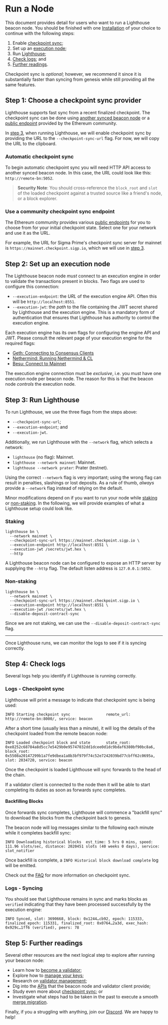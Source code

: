 # Run a Node

This document provides detail for users who want to run a Lighthouse beacon node.
You should be finished with one [Installation](./installation.md) of your choice to continue with the following steps:

1. Enable [checkpoint sync](#step-1-checkpoint-sync);
1. Set up an [execution node](#step-2-set-up-an-execution-node);
1. Run [Lighthouse](#step-3-run-lighthouse);
1. [Check logs](#step-4-check-logs); and
1. [Further readings](#step-5-further-readings).

Checkpoint sync is *optional*; however, we recommend it since it is substantially faster
than syncing from genesis while still providing all the same features.

## Step 1: Choose a checkpoint sync provider

Lighthouse supports fast sync from a recent finalized checkpoint.
The checkpoint sync can be done using [another synced beacon node](#automatic-checkpoint-sync) or a [public endpoint](#use-a-community-checkpoint-sync-endpoint) provided by the Ethereum community.

In [step 3](#step-3-run-lighthouse), when running Lighthouse,
we will enable checkpoint sync by providing the URL to the `--checkpoint-sync-url` flag.
For now, we will copy the URL to the clipboard.

### Automatic checkpoint sync

To begin automatic checkpoint sync you will need HTTP API access to another synced beacon node.
In this case, the URL could look like this: `http://remote-bn:5052`.

> **Security Note**: You should cross-reference the `block_root` and `slot` of the loaded checkpoint
> against a trusted source like a friend's node, or a block explorer.

### Use a community checkpoint sync endpoint

The Ethereum community provides various [public endpoints](https://eth-clients.github.io/checkpoint-sync-endpoints/) for you to choose from for your initial checkpoint state. Select one for your network and use it as the URL.

For example, the URL for Sigma Prime's checkpoint sync server for mainnet is `https://mainnet.checkpoint.sigp.io`,
which we will use in [step 3](#step-3-run-lighthouse).

## Step 2: Set up an execution node

The Lighthouse beacon node *must* connect to an execution engine in order to validate the transactions
present in blocks. Two flags are used to configure this connection:

- `--execution-endpoint`: the *URL* of the execution engine API. Often this will be
  `http://localhost:8551`.
- `--execution-jwt`: the *path* to the file containing the JWT secret shared by Lighthouse and the
  execution engine. This is a mandatory form of authentication that ensures that Lighthouse
has authority to control the execution engine.

Each execution engine has its own flags for configuring the engine API and JWT.
Please consult the relevant page of your execution engine for the required flags:

- [Geth: Connecting to Consensus Clients](https://geth.ethereum.org/docs/interface/consensus-clients)
- [Nethermind: Running Nethermind & CL](https://docs.nethermind.io/nethermind/first-steps-with-nethermind/running-nethermind-post-merge)
- [Besu: Connect to Mainnet](https://besu.hyperledger.org/en/stable/public-networks/get-started/connect/mainnet/)

The execution engine connection must be *exclusive*, i.e. you must have one execution node
per beacon node. The reason for this is that the beacon node _controls_ the execution node.

## Step 3: Run Lighthouse

To run Lighthouse, we use the three flags from the steps above:
- `--checkpoint-sync-url`;
- `--execution-endpoint`; and
- `--execution-jwt`.

Additionally, we run Lighthouse with the `--network` flag, which selects a network:

- `lighthouse` (no flag): Mainnet.
- `lighthouse --network mainnet`: Mainnet.
- `lighthouse --network prater`: Prater (testnet).

Using the correct `--network` flag is very important; using the wrong flag can
result in penalties, slashings or lost deposits. As a rule of thumb, *always*
provide a `--network` flag instead of relying on the default.

Minor modifications depend on if you want to run your node while [staking](#staking) or [non-staking](#non-staking).
In the following, we will provide examples of what a Lighthouse setup could look like.

### Staking

```
lighthouse bn \
  --network mainnet \
  --checkpoint-sync-url https://mainnet.checkpoint.sigp.io \
  --execution-endpoint http://localhost:8551 \
  --execution-jwt /secrets/jwt.hex \
  --http
```

A Lighthouse beacon node can be configured to expose an HTTP server by supplying the `--http` flag. The default listen address is `127.0.0.1:5052`.

### Non-staking

``` 
lighthouse bn \
  --network mainnet \
  --checkpoint-sync-url https://mainnet.checkpoint.sigp.io \
  --execution-endpoint http://localhost:8551 \
  --execution-jwt /secrets/jwt.hex \
  --disable-deposit-contract-sync
```

Since we are not staking, we can use the `--disable-deposit-contract-sync` flag.

---

Once Lighthouse runs, we can monitor the logs to see if it is syncing correctly.

## Step 4: Check logs
Several logs help you identify if Lighthouse is running correctly. 

### Logs - Checkpoint sync
Lighthouse will print a message to indicate that checkpoint sync is being used:

```
INFO Starting checkpoint sync                remote_url: http://remote-bn:8000/, service: beacon
```

After a short time (usually less than a minute), it will log the details of the checkpoint
loaded from the remote beacon node:

```
INFO Loaded checkpoint block and state       state_root: 0xe8252c68784a8d5cc7e5429b0e95747032dd1dcee0d1dc9bdaf6380bf90bc8a6, block_root: 0x5508a20147299b1a7fe9dbea1a8b3bf979f74c52e7242039bd77cbff62c0695a, slot: 2034720, service: beacon
```

Once the checkpoint is loaded Lighthouse will sync forwards to the head of the chain.

If a validator client is connected to the node then it will be able to start completing its duties
as soon as forwards sync completes.

#### Backfilling Blocks

Once forwards sync completes, Lighthouse will commence a "backfill sync" to download the blocks
from the checkpoint back to genesis.

The beacon node will log messages similar to the following each minute while it completes backfill
sync:

```
INFO Downloading historical blocks  est_time: 5 hrs 0 mins, speed: 111.96 slots/sec, distance: 2020451 slots (40 weeks 0 days), service: slot_notifier
```

Once backfill is complete, a `INFO Historical block download complete` log will be emitted.

Check out the [FAQ](./checkpoint-sync.md#faq) for more information on checkpoint sync.

### Logs - Syncing

You should see that Lighthouse remains in sync and marks blocks
as `verified` indicating that they have been processed successfully by the execution engine:

```
INFO Synced, slot: 3690668, block: 0x1244…cb92, epoch: 115333, finalized_epoch: 115331, finalized_root: 0x0764…2a3d, exec_hash: 0x929c…1ff6 (verified), peers: 78
```


## Step 5: Further readings

Several other resources are the next logical step to explore after running your beacon node: 

- Learn how to [become a validator](./mainnet-validator.md);
- Explore how to [manage your keys](./key-management.md);
- Research on [validator management](./validator-management.md);
- Dig into the [APIs](./api.md) that the beacon node and validator client provide;
- Study even more about [checkpoint sync](./checkpoint-sync.md); or
- Investigate what steps had to be taken in the past to execute a smooth [merge migration](./merge-migration.md).

Finally, if you a struggling with anything, join our [Discord](https://discord.gg/cyAszAh). We are happy to help!